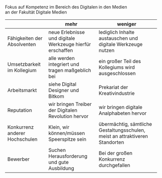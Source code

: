 Fokus auf Kompetenz im Bereich des Digitalen in den Medien  
an der Fakultät Digitale Medien


|                                | mehr                                                       | weniger                                                                      |
|--------------------------------|------------------------------------------------------------|------------------------------------------------------------------------------|
| Fähigkeiten der Absolventen    | neue Erlebnisse  und digitale Werkzeuge hierfür erschaffen | lediglich Inhalte austauschen und digitale Werkzeuge nutzen                  |
| Umsetzbarkeit im Kollegium     | alle werden integriert und tragen maßgeblich bei           | ein großer Teil des Kollegiums wird ausgeschlossen                           |
| Arbeitsmarkt                   | siehe Digital Designer und Bitkom                          | Prekariat der Kreativindustrie                                               |
| Reputation                     | wir bringen Treiber der Digitalen Revolution hervor        | wir bringen digitale Analphabeten hervor                                     |
| Konkurrenz anderer Hochschulen | Klein, wir können/müssen Speerspitze sein                  | übermächtig, sämtliche Gestaltungsschulen, meist an attraktiveren Standorten |
| Bewerber                       | Suchen Herausforderung und gute Ausbildung                 | Bei der großen Konkurrenz durchgefallen                                      |